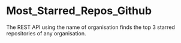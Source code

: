 # Most_Starred_Repos_Github
The REST API using the name of organisation finds the top 3 starred repositories of any organisation. 
